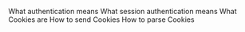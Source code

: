 What authentication means
What session authentication means
What Cookies are
How to send Cookies
How to parse Cookies